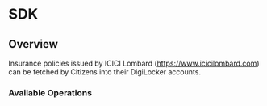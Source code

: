 # SDK

## Overview

Insurance policies issued by ICICI Lombard (https://www.icicilombard.com) can be fetched by Citizens into their DigiLocker accounts.

### Available Operations

